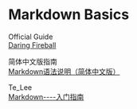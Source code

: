 # Markdown Basics

Official Guide<br>
[Daring Fireball](https://daringfireball.net/projects/markdown/syntax)

简体中文版指南<br>
[Markdown语法说明（简体中文版）](https://www.jianshu.com/p/1e402922ee32)

Te_Lee<br>
[Markdown----入门指南](https://www.jianshu.com/p/1e402922ee32)


